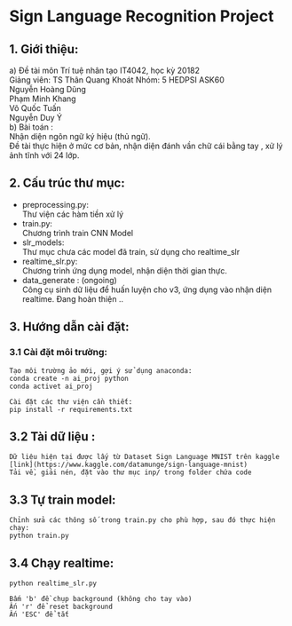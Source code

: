 # Sign Language Recognition Project </l>
## 1. Giới thiệu:  
a) Đề tài môn Trí tuệ nhân tạo IT4042, học kỳ 20182  
Giảng viên: TS Thân Quang Khoát
Nhóm: 5  HEDPSI ASK60  
Nguyễn Hoàng Dũng  
Phạm Minh Khang  
Võ Quốc Tuấn  
Nguyễn Duy Ý  
b) Bài toán :  
Nhận diện ngôn ngữ ký hiệu (thủ ngữ).  
Đề tài thực hiện ở mức cơ bản, nhận diện đánh vần chữ cái bằng tay , xử lý ảnh tĩnh với 24 lớp.

## 2. Cấu trúc thư mục:  
* preprocessing.py:  
Thư viện các hàm tiền xử lý  
* train.py:  
Chương trình train CNN Model  
* slr_models:  
Thư mục chưa các model đã train, sử dụng cho realtime_slr  
* realtime_slr.py:  
Chương trình ứng dụng model, nhận diện thời gian thực.  
* data_generate : (ongoing)  
Công cụ sinh dữ liệu để huấn luyện cho v3, ứng dụng vào nhận diện realtime. Đang hoàn thiện ..
## 3. Hướng dẫn cài đặt: 

### 3.1 Cài đặt môi trường:   
    Tạo môi trường ảo mới, gợi ý sử dụng anaconda:  
    conda create -n ai_proj python
    conda activet ai_proj  

    Cài đặt các thư viện cần thiết:  
    pip install -r requirements.txt  

## 3.2 Tài dữ liệu :  
    Dữ liệu hiện tại được lấy từ Dataset Sign Language MNIST trên kaggle 
    [link](https://www.kaggle.com/datamunge/sign-language-mnist)
    Tải về, giải nén, đặt vào thư mục inp/ trong folder chứa code 

## 3.3 Tự train model: 
    Chỉnh sửa các thông số trong train.py cho phù hợp, sau đó thực hiện chạy:  
    python train.py  

## 3.4 Chạy realtime:  
    python realtime_slr.py

    Bấm 'b' đề chụp background (không cho tay vào)  
    Ấn 'r' để reset background  
    Ấn 'ESC' để tắt 